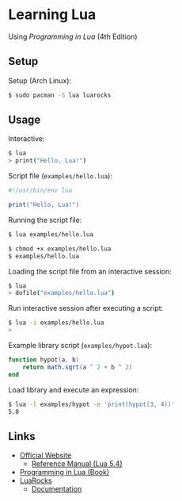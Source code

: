 # Learning Lua

Using _Programming in Lua_ (4th Edition)

## Setup

Setup (Arch Linux):

```sh
$ sudo pacman -S lua luarocks
```

## Usage

Interactive:

```sh
$ lua
> print("Hello, Lua!")
```

Script file (`examples/hello.lua`):

```lua
#!/usr/bin/env lua

print("Hello, Lua!")
```

Running the script file:

```sh
$ lua examples/hello.lua

$ chmod +x examples/hello.lua
$ examples/hello.lua
```

Loading the script file from an interactive session:

```sh
$ lua
> dofile("examples/hello.lua")
```

Run interactive session after executing a script:

```sh
$ lua -i examples/hello.lua
>
```

Example library script (`examples/hypot.lua`):

```lua
function hypot(a, b)
    return math.sqrt(a ^ 2 + b ^ 2)
end
```

Load library and execute an expression:

```sh
$ lua -l examples/hypot -e 'print(hypot(3, 4))'
5.0
```

## Links

- [Official Website](https://lua.org/)
    - [Reference Manual (Lua 5.4)](https://lua.org/manual/5.4/)
- [Programming in Lua (Book)](https://lua.org/pil/)
- [LuaRocks](https://luarocks.org/)
    - [Documentation](https://github.com/luarocks/luarocks/blob/master/docs/index.md)